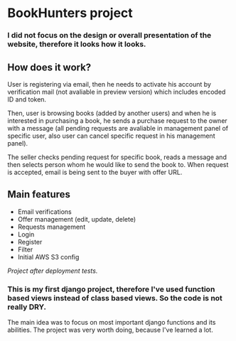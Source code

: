 # BookHunters project

### I did not focus on the design or overall presentation of the website, therefore it looks how it looks.

## How does it work?

User is registering via email, then he needs to activate his account by verification mail (not avaliable in preview version) which includes encoded ID and token.

Then, user is browsing books (added by another users) and when he is interested in purchasing a book, he sends a purchase request to the owner with a message
(all pending requests are avaliable in management panel of specific user, also user can cancel specific request in his management panel).

The seller checks pending request for specific book, reads a message and then selects person whom he would like to send the book to.
When request is accepted, email is being sent to the buyer with offer URL.

## Main features

- Email verifications
- Offer management (edit, update, delete)
- Requests management
- Login
- Register
- Filter
- Initial AWS S3 config

*Project after deployment tests.*

### This is my first django project, therefore I've used function based views instead of class based views. So the code is not really DRY.
The main idea was to focus on most important django functions and its abilities. The project was very worth doing, because I've learned a lot.




